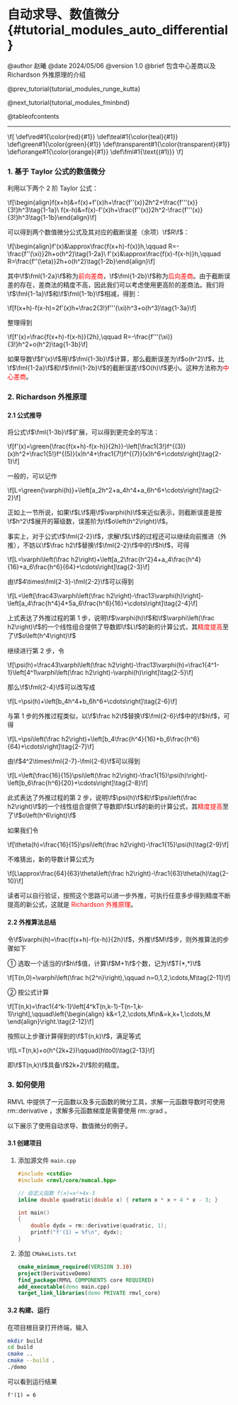 自动求导、数值微分 {#tutorial_modules_auto_differential}
============

@author 赵曦
@date 2024/05/06
@version 1.0
@brief 包含中心差商以及 Richardson 外推原理的介绍

@prev_tutorial{tutorial_modules_runge_kutta}

@next_tutorial{tutorial_modules_fminbnd}

@tableofcontents

------

\f[
\def\red#1{\color{red}{#1}}
\def\teal#1{\color{teal}{#1}}
\def\green#1{\color{green}{#1}}
\def\transparent#1{\color{transparent}{#1}}
\def\orange#1{\color{orange}{#1}}
\def\fml#1{\text{(#1)}}
\f]

### 1. 基于 Taylor 公式的数值微分

利用以下两个 2 阶 Taylor 公式：

\f[\begin{align}f(x+h)&=f(x)+f'(x)h+\frac{f''(x)}2h^2+\frac{f'''(x)}{3!}h^3\tag{1-1a}\\
f(x-h)&=f(x)-f'(x)h+\frac{f''(x)}2h^2-\frac{f'''(x)}{3!}h^3\tag{1-1b}\end{align}\f]

可以得到两个数值微分公式及其对应的截断误差（余项）\f$R\f$：

\f[\begin{align}f'(x)&\approx\frac{f(x+h)-f(x)}h,\qquad R=-\frac{f''(\xi)}2h+o(h^2)\tag{1-2a}\\
f'(x)&\approx\frac{f(x)-f(x-h)}h,\qquad R=\frac{f''(\eta)}2h+o(h^2)\tag{1-2b}\end{align}\f]

其中\f$\fml{1-2a}\f$称为<span style="color: red">前向差商</span>，\f$\fml{1-2b}\f$称为<span style="color: red">后向差商</span>。由于截断误差的存在，差商法的精度不高，因此我们可以考虑使用更高阶的差商法。我们将\f$\fml{1-1a}\f$和\f$\fml{1-1b}\f$相减，得到：

\f[f(x+h)-f(x-h)=2f'(x)h+\frac2{3!}f'''(\xi)h^3+o(h^3)\tag{1-3a}\f]

整理得到

\f[f'(x)=\frac{f(x+h)-f(x-h)}{2h},\qquad R=-\frac{f'''(\xi)}{3!}h^2+o(h^2)\tag{1-3b}\f]

如果导数\f$f'(x)\f$用\f$\fml{1-3b}\f$计算，那么截断误差为\f$o(h^2)\f$，比\f$\fml{1-2a}\f$和\f$\fml{1-2b}\f$的截断误差\f$O(h)\f$更小。这种方法称为<span style="color: red">中心差商</span>。

### 2. Richardson 外推原理

#### 2.1 公式推导

将公式\f$\fml{1-3b}\f$扩展，可以得到更完全的写法：

\f[f'(x)=\green{\frac{f(x+h)-f(x-h)}{2h}}-\left[\frac1{3!}f^{(3)}(x)h^2+\frac1{5!}f^{(5)}(x)h^4+\frac1{7!}f^{(7)}(x)h^6+\cdots\right]\tag{2-1}\f]

一般的，可以记作

\f[L=\green{\varphi(h)}+\left[a_2h^2+a_4h^4+a_6h^6+\cdots\right]\tag{2-2}\f]

正如上一节所说，如果\f$L\f$用\f$\varphi(h)\f$来近似表示，则截断误差是按\f$h^2\f$展开的幂级数，误差阶为\f$o\left(h^2\right)\f$。

事实上，对于公式\f$\fml{2-2}\f$，求解\f$L\f$的过程还可以继续向前推进（外推），不妨以\f$\frac h2\f$替换\f$\fml{2-2}\f$中的\f$h\f$，可得

\f[L=\varphi\left(\frac h2\right)+\left[a_2\frac{h^2}4+a_4\frac{h^4}{16}+a_6\frac{h^6}{64}+\cdots\right]\tag{2-3}\f]

由\f$4\times\fml{2-3}-\fml{2-2}\f$可以得到

\f[L=\left[\frac43\varphi\left(\frac h2\right)-\frac13\varphi(h)\right]-\left[a_4\frac{h^4}4+5a_6\frac{h^6}{16}+\cdots\right]\tag{2-4}\f]

上式表达了外推过程的第 1 步，说明\f$\varphi(h)\f$和\f$\varphi\left(\frac h2\right)\f$的一个线性组合提供了导数即\f$L\f$的新的计算公式，其<span style="color: red">精度提高</span>至了\f$o\left(h^4\right)\f$

继续进行第 2 步，令

\f[\psi(h)=\frac43\varphi\left(\frac h2\right)-\frac13\varphi(h)=\frac1{4^1-1}\left[4^1\varphi\left(\frac h2\right)-\varphi(h)\right]\tag{2-5}\f]

那么\f$\fml{2-4}\f$可以改写成

\f[L=\psi(h)+\left[b_4h^4+b_6h^6+\cdots\right]\tag{2-6}\f]

与第 1 步的外推过程类似，以\f$\frac h2\f$替换\f$\fml{2-6}\f$中的\f$h\f$，可得

\f[L=\psi\left(\frac h2\right)+\left[b_4\frac{h^4}{16}+b_6\frac{h^6}{64}+\cdots\right]\tag{2-7}\f]

由\f$4^2\times\fml{2-7}-\fml{2-6}\f$可以得到

\f[L=\left[\frac{16}{15}\psi\left(\frac h2\right)-\frac1{15}\psi(h)\right]-\left[b_6\frac{h^6}{20}+\cdots\right]\tag{2-8}\f]

此式表达了外推过程的第 2 步，说明\f$\psi(h)\f$和\f$\psi\left(\frac h2\right)\f$的一个线性组合提供了导数即\f$L\f$的新的计算公式，其<span style="color: red">精度提高</span>至了\f$o\left(h^6\right)\f$

如果我们令

\f[\theta(h)=\frac{16}{15}\psi\left(\frac h2\right)-\frac1{15}\psi(h)\tag{2-9}\f]

不难猜出，新的导数计算公式为

\f[L\approx\frac{64}{63}\theta\left(\frac h2\right)-\frac1{63}\theta(h)\tag{2-10}\f]

读者可以自行验证，按照这个思路可以进一步外推，可执行任意多步得到精度不断提高的新公式，这就是 <span style="color: red">Richardson 外推原理</span>。

#### 2.2 外推算法总结

令\f$\varphi(h)=\frac{f(x+h)-f(x-h)}{2h}\f$，外推\f$M\f$步，则外推算法的步骤如下

① 选取一个适当的\f$h\f$值，计算\f$M+1\f$个数，记为\f$T(*,*)\f$

\f[T(n,0)=\varphi\left(\frac h{2^n}\right),\qquad n=0,1,2,\cdots,M\tag{2-11}\f]

② 按公式计算

\f[T(n,k)=\frac1{4^k-1}\left[4^kT(n,k-1)-T(n-1,k-1)\right],\qquad\left\{\begin{align}
k&=1,2,\cdots,M\\n&=k,k+1,\cdots,M
\end{align}\right.\tag{2-12}\f]

按照以上步骤计算得到的\f$T(n,k)\f$，满足等式

\f[L=T(n,k)+o(h^{2k+2})\qquad(h\to0)\tag{2-13}\f]

即\f$T(n,k)\f$具备\f$2k+2\f$阶的精度。

### 3. 如何使用

RMVL 中提供了一元函数以及多元函数的微分工具，求解一元函数导数时可使用 rm::derivative ，求解多元函数梯度是需要使用 rm::grad 。

以下展示了使用自动求导、数值微分的例子。

#### 3.1 创建项目

1. 添加源文件 `main.cpp`
   ```cpp
   #include <cstdio>
   #include <rmvl/core/numcal.hpp>
   
   // 自定义函数 f(x)=x²+4x-3
   inline double quadratic(double x) { return x * x + 4 * x - 3; }

   int main()
   {
       double dydx = rm::derivative(quadratic, 1);
       printf("f'(1) = %f\n", dydx);
   }
   ```

2. 添加 `CMakeLists.txt`
   ```cmake
   cmake_minimum_required(VERSION 3.10)
   project(DerivativeDemo)
   find_package(RMVL COMPONENTS core REQUIRED)
   add_executable(demo main.cpp)
   target_link_libraries(demo PRIVATE rmvl_core)
   ```

#### 3.2 构建、运行

在项目根目录打开终端，输入

```bash
mkdir build
cd build
cmake ..
cmake --build .
./demo
```

可以看到运行结果

```
f'(1) = 6
```
